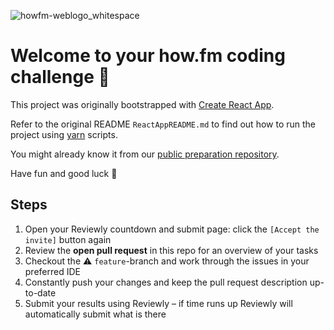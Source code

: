 ![howfm-weblogo_whitespace](https://user-images.githubusercontent.com/1236319/223379116-01e04545-4d4a-4296-8e1e-c155ea2ed1f8.svg)

# Welcome to your how.fm coding challenge :wave:

This project was originally bootstrapped with [Create React App](https://github.com/facebook/create-react-app).

Refer to the original README `ReactAppREADME.md` to find out how to run the project using [yarn](https://yarnpkg.com/) scripts.

You might already know it from our [public preparation repository](https://github.com/howfm-hiring/web_frontend_case_study_prep).

Have fun and good luck :dizzy:

## Steps

1. Open your Reviewly countdown and submit page: click the `[Accept the invite]` button again
1. Review the **open pull request** in this repo for an overview of your tasks
1. Checkout the ⚠️ `feature`-branch and work through the issues in your preferred IDE
1. Constantly push your changes and keep the pull request description up-to-date
1. Submit your results using Reviewly – if time runs up Reviewly will automatically submit what is there



